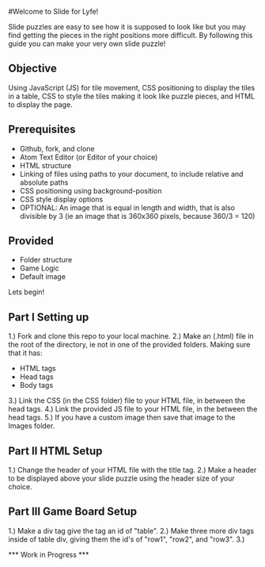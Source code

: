 #Welcome to Slide for Lyfe!

Slide puzzles are easy to see how it is supposed to look like but you may find getting the pieces in the right positions more difficult. By following this guide you can make your very own slide puzzle!

## Objective

Using JavaScript (JS) for tile movement, CSS positioning to display the tiles in a table, CSS to style the tiles making it look like puzzle pieces, and HTML to display the page.

## Prerequisites

* Github, fork, and clone
* Atom Text Editor (or Editor of your choice)
* HTML structure
* Linking of files using paths to your document, to include relative and absolute paths
* CSS positioning using background-position
* CSS style display options
* OPTIONAL: An image that is equal in length and width, that is also divisible by 3 (ie  an image that is 360x360 pixels, because 360/3 = 120)

## Provided

* Folder structure
* Game Logic
* Default image

Lets begin!

## Part I Setting up

1.) Fork and clone this repo to your local machine.
2.) Make an (.html) file in the root of the directory, ie not in one of the provided folders. Making sure that it has:

  * HTML tags
  * Head tags
  * Body tags

3.) Link the CSS (in the CSS folder) file to your HTML file, in between the head tags.
4.) Link the provided JS file to your HTML file, in the between the head tags.
5.) If you have a custom image then save that image to the Images folder.

## Part II HTML Setup

1.) Change the header of your HTML file with the title tag.
2.) Make a header to be displayed above your slide puzzle using the header size of your choice.

## Part III Game Board Setup

1.) Make a div tag give the tag an id of "table".
2.) Make three more div tags inside of table div, giving them the id's of "row1", "row2", and "row3".
3.) 



*** Work in Progress ***
